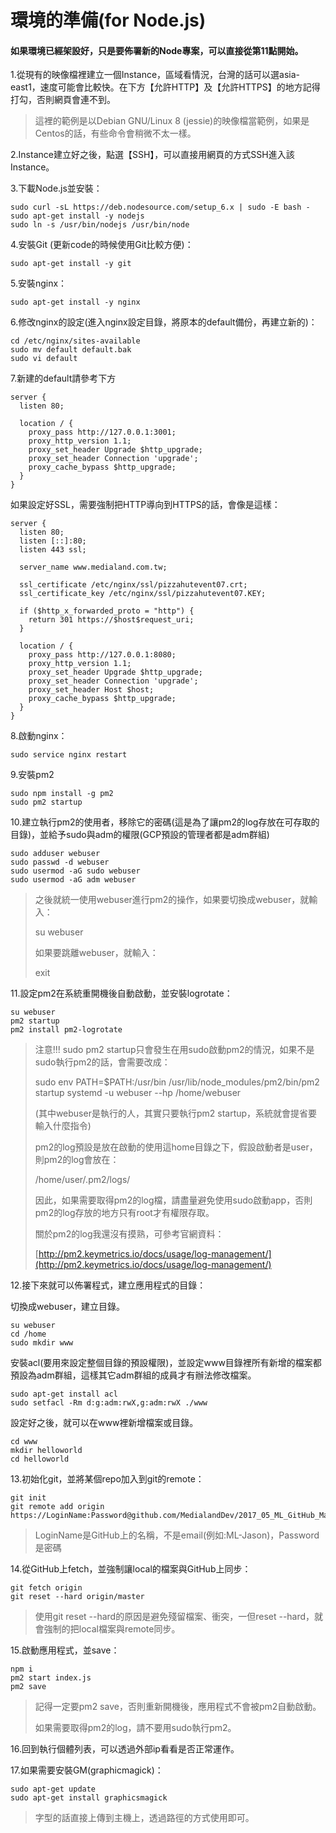 # 環境的準備\(for Node.js\)

#### 如果環境已經架設好，只是要佈署新的Node專案，可以直接從第11點開始。

1.從現有的映像檔裡建立一個Instance，區域看情況，台灣的話可以選asia-east1，速度可能會比較快。在下方【允許HTTP】及【允許HTTPS】的地方記得打勾，否則網頁會連不到。

> 這裡的範例是以Debian GNU/Linux 8 \(jessie\)的映像檔當範例，如果是Centos的話，有些命令會稍微不太一樣。

2.Instance建立好之後，點選【SSH】，可以直接用網頁的方式SSH進入該Instance。

3.下載Node.js並安裝：

```
sudo curl -sL https://deb.nodesource.com/setup_6.x | sudo -E bash -
sudo apt-get install -y nodejs
sudo ln -s /usr/bin/nodejs /usr/bin/node
```

4.安裝Git \(更新code的時候使用Git比較方便\)：

```
sudo apt-get install -y git
```

5.安裝nginx：

```
sudo apt-get install -y nginx
```

6.修改nginx的設定\(進入nginx設定目錄，將原本的default備份，再建立新的\)：

```
cd /etc/nginx/sites-available
sudo mv default default.bak
sudo vi default
```

7.新建的default請參考下方

```
server {
  listen 80;

  location / {
    proxy_pass http://127.0.0.1:3001;
    proxy_http_version 1.1;
    proxy_set_header Upgrade $http_upgrade;
    proxy_set_header Connection 'upgrade';
    proxy_cache_bypass $http_upgrade;
  }
}
```

如果設定好SSL，需要強制把HTTP導向到HTTPS的話，會像是這樣：

```
server {
  listen 80;
  listen [::]:80;                                                  
  listen 443 ssl;

  server_name www.medialand.com.tw;

  ssl_certificate /etc/nginx/ssl/pizzahutevent07.crt;                                                                                                
  ssl_certificate_key /etc/nginx/ssl/pizzahutevent07.KEY;    

  if ($http_x_forwarded_proto = "http") {
    return 301 https://$host$request_uri;
  }

  location / {                                                                                  
    proxy_pass http://127.0.0.1:8080;
    proxy_http_version 1.1;
    proxy_set_header Upgrade $http_upgrade;
    proxy_set_header Connection 'upgrade';
    proxy_set_header Host $host;
    proxy_cache_bypass $http_upgrade;                                                      
  }                                                                                             
}
```

8.啟動nginx：

```
sudo service nginx restart
```

9.安裝pm2

```
sudo npm install -g pm2
sudo pm2 startup
```

10.建立執行pm2的使用者，移除它的密碼\(這是為了讓pm2的log存放在可存取的目錄\)，並給予sudo與adm的權限\(GCP預設的管理者都是adm群組\)

```
sudo adduser webuser
sudo passwd -d webuser
sudo usermod -aG sudo webuser
sudo usermod -aG adm webuser
```

> 之後就統一使用webuser進行pm2的操作，如果要切換成webuser，就輸入：
>
> su webuser
>
> 如果要跳離webuser，就輸入：
>
> exit

11.設定pm2在系統重開機後自動啟動，並安裝logrotate：

```
su webuser
pm2 startup
pm2 install pm2-logrotate
```

> 注意!!! sudo pm2 startup只會發生在用sudo啟動pm2的情況，如果不是sudo執行pm2的話，會需要改成：
>
> sudo env PATH=$PATH:/usr/bin /usr/lib/node\_modules/pm2/bin/pm2 startup systemd -u webuser --hp /home/webuser
>
> \(其中webuser是執行的人，其實只要執行pm2 startup，系統就會提省要輸入什麼指令\)
>
> pm2的log預設是放在啟動的使用這home目錄之下，假設啟動者是user，則pm2的log會放在：
>
> /home/user/.pm2/logs/
>
> 因此，如果需要取得pm2的log檔，請盡量避免使用sudo啟動app，否則pm2的log存放的地方只有root才有權限存取。
>
> 關於pm2的log我還沒有摸熟，可參考官網資料：
>
> [http://pm2.keymetrics.io/docs/usage/log-management/](http://pm2.keymetrics.io/docs/usage/log-management/)

12.接下來就可以佈署程式，建立應用程式的目錄：

切換成webuser，建立目錄。

```
su webuser
cd /home
sudo mkdir www
```

安裝acl\(要用來設定整個目錄的預設權限\)，並設定www目錄裡所有新增的檔案都預設為adm群組，這樣其它adm群組的成員才有辦法修改檔案。

```
sudo apt-get install acl
sudo setfacl -Rm d:g:adm:rwX,g:adm:rwX ./www
```

設定好之後，就可以在www裡新增檔案或目錄。

```
cd www
mkdir helloworld
cd helloworld
```

13.初始化git，並將某個repo加入到git的remote：

```
git init
git remote add origin https://LoginName:Password@github.com/MedialandDev/2017_05_ML_GitHub_Manager.git
```

> LoginName是GitHub上的名稱，不是email\(例如:ML-Jason\)，Password是密碼

14.從GitHub上fetch，並強制讓local的檔案與GitHub上同步：

```
git fetch origin
git reset --hard origin/master
```

> 使用git reset --hard的原因是避免殘留檔案、衝突，一但reset --hard，就會強制的把local檔案與remote同步。

15.啟動應用程式，並save：

```
npm i
pm2 start index.js
pm2 save
```

> 記得一定要pm2 save，否則重新開機後，應用程式不會被pm2自動啟動。
>
> 如果需要取得pm2的log，請不要用sudo執行pm2。

16.回到執行個體列表，可以透過外部ip看看是否正常運作。

17.如果需要安裝GM\(graphicmagick\)：

```
sudo apt-get update
sudo apt-get install graphicsmagick
```

> 字型的話直接上傳到主機上，透過路徑的方式使用即可。



